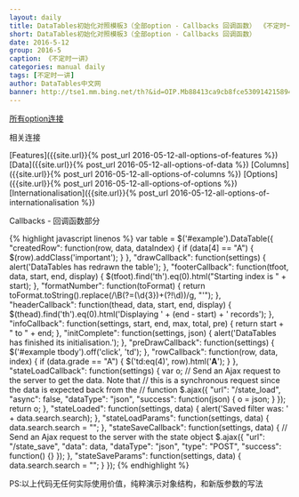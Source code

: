 ```yaml
---
layout: daily
title: DataTables初始化对照模板3（全部option - Callbacks 回调函数） 《不定时一讲》 DataTables中文网
short: DataTables初始化对照模板3（全部option - Callbacks 回调函数）
date: 2016-5-12
group: 2016-5
caption: 《不定时一讲》
categories: manual daily
tags: [不定时一讲]
author: DataTables中文网
banner: http://tse1.mm.bing.net/th?&id=OIP.Mb88413ca9cb8fce53091421589436f74o0&w=300&h=224&c=0&pid=1.9&rs=0&p=0
---
```

[所有option连接]({{site.url}}/reference/option/)

相关连接

[Features]({{site.url}}{% post_url 2016-05-12-all-options-of-features %})
[Data]({{site.url}}{% post_url 2016-05-12-all-options-of-data %})
[Columns]({{site.url}}{% post_url 2016-05-12-all-options-of-columns %})
[Options]({{site.url}}{% post_url 2016-05-12-all-options-of-options %})
[Internationalisation]({{site.url}}{% post_url 2016-05-12-all-options-of-internationalisation %})

Callbacks - 回调函数部分
<!--more-->

{% highlight javascript linenos %}
var table = $('#example').DataTable({
    "createdRow": function(row, data, dataIndex) {
        if (data[4] == "A") {
            $(row).addClass('important');
        }
    },
    "drawCallback": function(settings) {
        alert('DataTables has redrawn the table');
    },
    "footerCallback": function(tfoot, data, start, end, display) {
        $(tfoot).find('th').eq(0).html("Starting index is " + start);
    },
    "formatNumber": function(toFormat) {
        return toFormat.toString().replace(/\B(?=(\d{3})+(?!\d))/g, "'");
    },
    "headerCallback": function(thead, data, start, end, display) {
        $(thead).find('th').eq(0).html('Displaying ' + (end - start) + ' records');
    },
    "infoCallback": function(settings, start, end, max, total, pre) {
        return start + " to " + end;
    },
    "initComplete": function(settings, json) {
        alert('DataTables has finished its initialisation.');
    },
    "preDrawCallback": function(settings) {
        $('#example tbody').off('click', 'td');
    },
    "rowCallback": function(row, data, index) {
        if (data.grade == "A") {
            $('td:eq(4)', row).html('<b>A</b>');
        }
    },
    "stateLoadCallback": function(settings) {
        var o;
        // Send an Ajax request to the server to get the data. Note that
        // this is a synchronous request since the data is expected back from the
        // function
        $.ajax({
            "url": "/state_load",
            "async": false,
            "dataType": "json",
            "success": function(json) {
                o = json;
            }
        });
        return o;
    },
    "stateLoaded": function(settings, data) {
        alert('Saved filter was: ' + data.search.search);
    },
    "stateLoadParams": function(settings, data) {
        data.search.search = "";
    },
    "stateSaveCallback": function(settings, data) {
        // Send an Ajax request to the server with the state object
        $.ajax({
            "url": "/state_save",
            "data": data,
            "dataType": "json",
            "type": "POST",
            "success": function() {}
        });
    },
    "stateSaveParams": function(settings, data) {
        data.search.search = "";
    }
});
{% endhighlight %}

PS:以上代码无任何实际使用价值，纯粹演示对象结构，和新版参数的写法